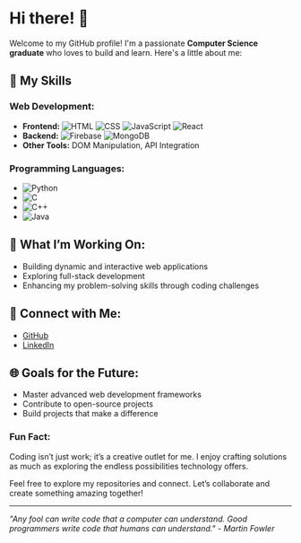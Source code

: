 # Hi there! 👋

Welcome to my GitHub profile! I'm a passionate **Computer Science graduate** who loves to build and learn. Here's a little about me:

## 🔧 My Skills

### Web Development:
- **Frontend:** ![HTML](https://img.shields.io/badge/-HTML5-E34F26?style=flat&logo=html5&logoColor=white) ![CSS](https://img.shields.io/badge/-CSS3-1572B6?style=flat&logo=css3&logoColor=white) ![JavaScript](https://img.shields.io/badge/-JavaScript-F7DF1E?style=flat&logo=javascript&logoColor=black) ![React](https://img.shields.io/badge/-React-61DAFB?style=flat&logo=react&logoColor=black)
- **Backend:** ![Firebase](https://img.shields.io/badge/-Firebase-FFCA28?style=flat&logo=firebase&logoColor=black) ![MongoDB](https://img.shields.io/badge/-MongoDB-47A248?style=flat&logo=mongodb&logoColor=white)
- **Other Tools:** DOM Manipulation, API Integration

### Programming Languages:
- ![Python](https://img.shields.io/badge/-Python-3776AB?style=flat&logo=python&logoColor=white)
- ![C](https://img.shields.io/badge/-C-A8B9CC?style=flat&logo=c&logoColor=black)
- ![C++](https://img.shields.io/badge/-C++-00599C?style=flat&logo=c%2B%2B&logoColor=white)
- ![Java](https://img.shields.io/badge/-Java-007396?style=flat&logo=java&logoColor=white)

## 🎨 What I’m Working On:
- Building dynamic and interactive web applications
- Exploring full-stack development
- Enhancing my problem-solving skills through coding challenges

## 🔖 Connect with Me:
- [GitHub](https://github.com/RaihanIslamRauf)
- [LinkedIn](https://www.linkedin.com/in/raihan-islam-rauf-6a6660227/)

## 🌐 Goals for the Future:
- Master advanced web development frameworks
- Contribute to open-source projects
- Build projects that make a difference

### Fun Fact:
Coding isn’t just work; it’s a creative outlet for me. I enjoy crafting solutions as much as exploring the endless possibilities technology offers.

Feel free to explore my repositories and connect. Let’s collaborate and create something amazing together!

---

*"Any fool can write code that a computer can understand. Good programmers write code that humans can understand." - Martin Fowler*

